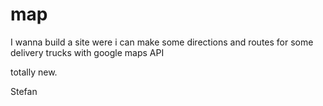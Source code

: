 # map
I wanna build a site were i can make some directions and routes for some delivery trucks with google maps API 

totally new.

Stefan

